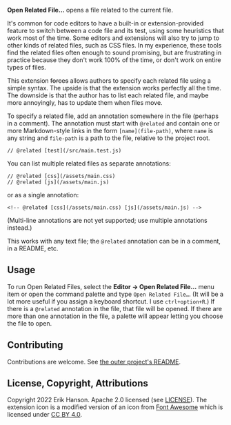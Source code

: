 **Open Related File…** opens a file related to the current file.

It's common for code editors to have a built-in or extension-provided feature to switch between
a code file and its test, using some heuristics that work most of the time. Some editors and
extensions will also try to jump to other kinds of related files, such as CSS files. In my
experience, these tools find the related files often enough to sound promising, but are
frustrating in practice because they don't work 100% of the time, or don't work on entire
types of files.

This extension ~~forces~~ allows authors to specify each related file using a simple
syntax. The upside is that the extension works perfectly all the time. The downside is
that the author has to list each related file, and maybe more annoyingly, has to update
them when files move.

To specify a related file, add an annotation somewhere in the file (perhaps in a comment).
The annotation must start with `@related` and contain one or more Markdown-style links in the
form `[name](file-path)`, where `name` is any string and `file-path` is a path to the file,
relative to the project root.

```
// @related [test](/src/main.test.js)
```

You can list multiple related files as separate annotations:

```
// @related [css](/assets/main.css)
// @related [js](/assets/main.js)
```

or as a single annotation:

```
<!-- @related [css](/assets/main.css) [js](/assets/main.js) -->
```

(Multi-line annotations are not yet supported; use multiple annotations instead.)

This works with any text file; the `@related` annotation can be in a comment, in a README, etc.

## Usage

To run Open Related Files, select the **Editor → Open Related File…** menu item
or open the command palette and type `Open Related File…`. (It will be a lot more useful if you assign
a keyboard shortcut. I use `ctrl+option+R`.) If there is a `@related` annotation in the file, that
file will be opened. If there are more than one annotation in the file, a palette will appear letting
you choose the file to open.

## Contributing

Contributions are welcome. See [the outer project's README](https://github.com/eahanson/related-files/blob/main/README.md).

## License, Copyright, Attributions

Copyright 2022 Erik Hanson.
Apache 2.0 licensed (see [LICENSE](https://github.com/eahanson/related-files/blob/main/LICENSE)).
The extension icon is a modified version of an icon from [Font Awesome](https://fontawesome.com/)
which is licensed under [CC BY 4.0](https://fontawesome.com/license).
